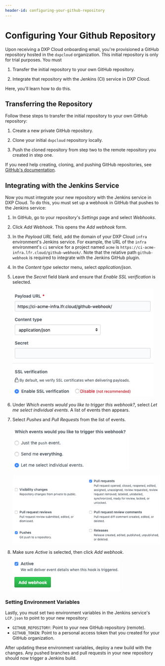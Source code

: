```yaml
---
header-id: configuring-your-github-repository
---
```


# Configuring Your Github Repository

Upon receiving a DXP Cloud onboarding email, you're provisioned a GitHub 
repository hosted in the `dxpcloud` organization. This initial repository is 
only for trial purposes. You must

1.  Transfer the initial repository to your own GitHub repository. 

2.  Integrate that repository with the Jenkins (CI) service in DXP Cloud. 

Here, you'll learn how to do this. 

## Transferring the Repository

Follow these steps to transfer the initial repository to your own GitHub 
repository: 

1.  Create a new private GitHub repository. 

2.  Clone your initial `dxpcloud` repository locally. 

3.  Push the cloned repository from step two to the remote repository you 
    created in step one. 

If you need help creating, cloning, and pushing GitHub repositories, see 
[GitHub's documentation](https://help.github.com). 

## Integrating with the Jenkins Service

Now you must integrate your new repository with the Jenkins service in DXP 
Cloud. To do this, you must set up a webhook in GitHub that pushes to the 
Jenkins service: 

1.  In GitHub, go to your repository's *Settings* page and select *Webhooks*. 

2.  Click *Add Webhook*. This opens the *Add webhook* form. 

3.  In the *Payload URL* field, add the domain of your DXP Cloud `infra` 
    environment's Jenkins service. For example, the URL of the `infra` 
    environment's `ci` service for a project named `acme` is 
    `https://ci-acme-infra.lfr.cloud/github-webhook/`. Note that the relative 
    path `github-webhook` is required to integrate with the Jenkins GitHub 
    plugin. 

4.  In the *Content type* selector menu, select *application/json*. 

5.  Leave the *Secret* field blank and ensure that *Enable SSL verification* is 
    selected. 

    ![Figure 1: Specify the payload URL and content type, and enable SSL verification.](../../images/webhook-1.png)

6.  Under *Which events would you like to trigger this webhook?*, select 
    *Let me select individual events*. A list of events then appears. 

7.  Select *Pushes* and *Pull Requests* from the list of events. 

    ![Figure 2: You need to select individual events for this webhook.](../../images/webhook-2.png)

    ![Figure 3: Select Pushes, and Pull Requests.](../../images/webhook-3.png)

8.  Make sure *Active* is selected, then click *Add webhook*. 

    ![Figure 4: Set the webhook to Active and finish creating it.](../../images/webhook-4.png)

### Setting Environment Variables

Lastly, you must set two environment variables in the Jenkins service's 
`LCP.json` to point to your new repository: 

-   `GITHUB_REPOSITORY`: Point to your new GitHub repository (remote). 
-   `GITHUB_TOKEN`: Point to a personal access token that you created for your 
    GitHub organization. 

After updating these environment variables, deploy a new build with the changes. 
Any pushed branches and pull requests in your new repository should now trigger 
a Jenkins build. 
